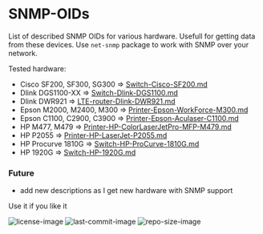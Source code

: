 # SNMP-OIDs
List of described SNMP OIDs for various hardware. Usefull for getting data from these devices. Use `net-snmp` package to work with SNMP over your network.

Tested hardware:
- Cisco SF200, SF300, SG300 => [Switch-Cisco-SF200.md](OIDs/Switch-Cisco-SF200.md)
- Dlink DGS1100-XX => [Switch-Dlink-DGS1100.md](OIDs/Switch-Dlink-DGS1100.md)
- Dlink DWR921 => [LTE-router-Dlink-DWR921.md](OIDs/LTE-router-Dlink-DWR921.md)
- Epson M2000, M2400, M300 => [Printer-Epson-WorkForce-M300.md](OIDs/Printer-Epson-WorkForce-M300.md)
- Epson C1100, C2900, C3900 => [Printer-Epson-Aculaser-C1100.md](OIDs/Printer-Epson-Aculaser-C1100.md)
- HP M477, M479 => [Printer-HP-ColorLaserJetPro-MFP-M479.md](OIDs/Printer-HP-ColorLaserJetPro-MFP-M479.md)
- HP P2055 => [Printer-HP-LaserJet-P2055.md](OIDs/Printer-HP-LaserJet-P2055.md)
- HP Procurve 1810G => [Switch-HP-ProCurve-1810G.md](OIDs/Switch-HP-ProCurve-1810G.md)
- HP 1920G => [Switch-HP-1920G.md](OIDs/Switch-HP-1920G.md)



### Future
 - add new descriptions as I get new hardware with SNMP support


Use it if you like it

![license-image](https://img.shields.io/github/license/remetremet/SNMP-OIDs?style=plastic)
![last-commit-image](https://img.shields.io/github/last-commit/remetremet/SNMP-OIDs?style=plastic)
![repo-size-image](https://img.shields.io/github/repo-size/remetremet/SNMP-OIDs?style=plastic)
